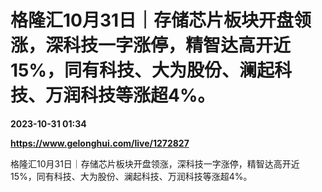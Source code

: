 # 格隆汇10月31日｜存储芯片板块开盘领涨，深科技一字涨停，精智达高开近15%，同有科技、大为股份、澜起科技、万润科技等涨超4%。

**2023-10-31 01:34**

**https://www.gelonghui.com/live/1272827**

格隆汇10月31日｜存储芯片板块开盘领涨，深科技一字涨停，精智达高开近15%，同有科技、大为股份、澜起科技、万润科技等涨超4%。